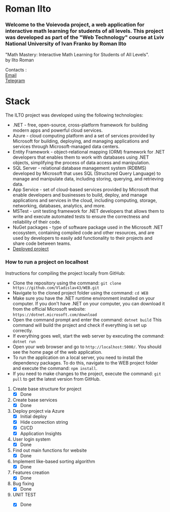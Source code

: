 # Roman Ilto
### Welcome to the Voievoda project, a web application for interactive math learning for students of all levels. This project was developed as part of the "Web Technology" course at Lviv National University of Ivan Franko by Roman Ilto
"Math Mastery: Interactive Math Learning for Students of All Levels".<br/>
by Ilto Roman

Contacts :<br/>
<a href="mailto:romanilte5@gmail.com">Email</a><br/>
<a href="https://t.me/ILTO214214" target="_blank">Telegram</a>

# Stack
The ILTO project was developed using the following technologies:

 -  .NET - free, open-source, cross-platform framework for building modern apps and powerful cloud services.
 -  Azure - cloud computing platform and a set of services provided by Microsoft for building, deploying, and managing applications and services through Microsoft-managed data centers.
 -  Entity Framework - object-relational mapping (ORM) framework for .NET developers that enables them to work with databases using .NET objects, simplifying the process of data access and manipulation.
 -  SQL Server - relational database management system (RDBMS) developed by Microsoft that uses SQL (Structured Query Language) to manage and manipulate data, including storing, querying, and retrieving data.
 -  App Service - set of cloud-based services provided by Microsoft that enable developers and businesses to build, deploy, and manage applications and services in the cloud, including computing, storage, networking, databases, analytics, and more.
 -  MSTest - unit testing framework for .NET developers that allows them to write and execute automated tests to ensure the correctness and reliability of their code.
 -  NuGet packages - type of software package used in the Microsoft .NET ecosystem, containing compiled code and other resources, and are used by developers to easily add functionality to their projects and share code between teams.
 -  <a href="https://myprojec.azurewebsites.net/" target="_blank">Deployed project</a>

### How to run a project on localhost 
Instructions for compiling the project locally from GitHub:

 -  Clone the repository using the command: `git clone https://github.com/Vladislav43/WEB.git`
 -  Navigate to the cloned project folder using the command: `cd WEB`
 -  Make sure you have the .NET runtime environment installed on your computer. If you don't have .NET on your computer, you can download it from the official Microsoft website: `https://dotnet.microsoft.com/download`
 -  Open the command prompt and enter the command: `dotnet build` This command will build the project and check if everything is set up correctly.
 -  If everything goes well, start the web server by executing the command: `dotnet run`
 -  Open your web browser and go to `http://localhost:5000/`. You should see the home page of the web application.
 -  To run the application on a local server, you need to install the dependency packages. To do this, navigate to the WEB project folder and execute the command: `npm install`.
 -  If you need to make changes to the project, execute the command: `git pull` to get the latest version from GitHub.


1. Create base structure for project 
      - [x] Done
2. Create base services
      - [x] Done
3. Deploy project via Azure
      - [x] Initial deploy
      - [x] Hide connection string
      - [x] CI/CD
      - [x] Application Insights
4. User login system
      - [x] Done
5. Find out main functions for website
      - [x] Done
6. Implement like-based sorting algorithm
      - [x] Done
7. Features creation
      - [x] Done
8. Bug fixing
      - [x] Done
9. UNIT TEST
      - [x] Done











